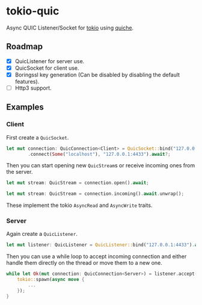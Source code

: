 # tokio-quic

Async QUIC Listener/Socket for [tokio](https://tokio.rs/) using [quiche](https://github.com/cloudflare/quiche).

## Roadmap

- [x] QuicListener for server use.
- [x] QuicSocket for client use.
- [x] Boringssl key generation (Can be disabled by disabling the default features).
- [ ] Http3 support.

## Examples

### Client

First create a `QuicSocket`.
```rs
let mut connection: QuicConnection<Client> = QuicSocket::bind("127.0.0.1:0").await?
        .connect(Some("localhost"), "127.0.0.1:4433").await?;
```
Then you can start opening new `QuicStream`s or receive incoming ones from the server.
```rs
let mut stream: QuicStream = connection.open().await;
```
```rs
let mut stream: QuicStream = connection.incoming().await.unwrap();
```
These implement the tokio `AsyncRead` and `AsyncWrite` traits.

### Server

Again create a `QuicListener`.

```rs
let mut listener: QuicListener = QuicListener::bind("127.0.0.1:4433").await?;
```
Then you can use a while loop to accept incoming connection and either handle them directly on the thread or move them to a new one.
```rs
while let Ok(mut connection: QuicConnection<Server>) = listener.accept().await {
    tokio::spawn(async move {
        ...
    });
}
```